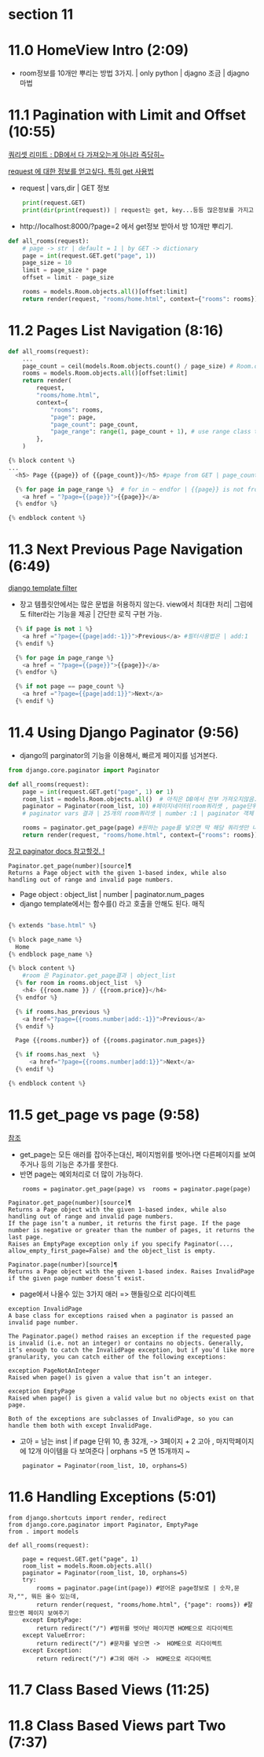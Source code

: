 # section 11

# 11.0 HomeView Intro (2:09)

- room정보를 10개만 뿌리는 방법 3가지. | only python | djagno 조금 | djagno 마법

# 11.1 Pagination with Limit and Offset (10:55)

[쿼리셋 리미트 : DB에서 다 가져오는게 아니라 즉당히~](https://docs.djangoproject.com/en/3.0/topics/db/queries/#limiting-querysets)

[request 에 대한 정보를 얻고싶다. 특히 get 사용법](https://docs.djangoproject.com/en/3.0/ref/request-response/#django.http.HttpRequest.GET)

- request | vars,dir | GET 정보

```python
    print(request.GET)
    print(dir(print(request)) | request는 get, key...등등 많은정보를 가지고 있음.
```

- http://localhost:8000/?page=2 에서 get정보 받아서 방 10개만 뿌리기.

```python
def all_rooms(request):
    # page -> str | default = 1 | by GET -> dictionary
    page = int(request.GET.get("page", 1))
    page_size = 10
    limit = page_size * page
    offset = limit - page_size

    rooms = models.Room.objects.all()[offset:limit]
    return render(request, "rooms/home.html", context={"rooms": rooms})

```

# 11.2 Pages List Navigation (8:16)

```python
def all_rooms(request):
    ...
    page_count = ceil(models.Room.objects.count() / page_size) # Room.ojects.count() |
    rooms = models.Room.objects.all()[offset:limit]
    return render(
        request,
        "rooms/home.html",
        context={
            "rooms": rooms,
            "page": page,
            "page_count": page_count,
            "page_range": range(1, page_count + 1), # use range class to django template
        },
    )
```

```python
{% block content %}
...
  <h5> Page {{page}} of {{page_count}}</h5> #page from GET | page_count from objects.count()

  {% for page in page_range %}  # for in ~ endfor | {{page}} is not from GET
    <a href = "?page={{page}}">{{page}}</a>
  {% endfor %}

{% endblock content %}
```

# 11.3 Next Previous Page Navigation (6:49)

[django template filter ](https://docs.djangoproject.com/en/3.0/ref/templates/builtins/#add)

- 장고 템플릿안에서는 많은 문법을 허용하지 않는다. view에서 최대한 처리| 그럼에도 filter라는 기능을 제공 | 간단한 로직 구현 가능.

```python
  {% if page is not 1 %}
    <a href ="?page={{page|add:-1}}">Previous</a> #필터사용법은 | add:1
  {% endif %}

  {% for page in page_range %}
    <a href = "?page={{page}}">{{page}}</a>
  {% endfor %}

  {% if not page == page_count %}
    <a href ="?page={{page|add:1}}">Next</a>
  {% endif %}
```

# 11.4 Using Django Paginator (9:56)

- django의 parginator의 기능을 이용해서, 빠르게 페이지를 넘겨본다.

```python
from django.core.paginator import Paginator

def all_rooms(request):
    page = int(request.GET.get("page", 1) or 1)
    room_list = models.Room.objects.all()  # 아직은 DB에서 전부 가져오지않음. 쿼리셋만 만들어진다., 적당히 가져온다. 장고의 마법으로.
    paginator = Paginator(room_list, 10) #페이지네이터(room쿼리셋 , page단위)
    # paginator vars 결과 | 25개의 room쿼리셋 | number :1 | paginator 객체

    rooms = paginator.get_page(page) #원하는 page를 넣으면 딱 해당 쿼리셋만 나옴.
    return render(request, "rooms/home.html", context={"rooms": rooms})

```

[장고 paginator docs 참고할것. !](https://docs.djangoproject.com/en/3.0/ref/paginator/#page-class)

```
Paginator.get_page(number)[source]¶
Returns a Page object with the given 1-based index, while also handling out of range and invalid page numbers.
```

- Page object : object_list | number | paginator.num_pages
- django template에서는 함수를() 라고 호출을 안해도 된다. 매직

```python

{% extends "base.html" %}

{% block page_name %}
  Home
{% endblock page_name %}

{% block content %}
    #room 은 Paginator.get_page결과 | object_list
  {% for room in rooms.object_list  %}
    <h4> {{room.name }} / {{room.price}}</h4>
  {% endfor %}

  {% if rooms.has_previous %}
    <a href="?page={{rooms.number|add:-1}}">Previous</a>
  {% endif %}

  Page {{rooms.number}} of {{rooms.paginator.num_pages}}

  {% if rooms.has_next  %}
      <a href="?page={{rooms.number|add:1}}">Next</a>
  {% endif %}

{% endblock content %}


```

# 11.5 get_page vs page (9:58)

[참조](https://docs.djangoproject.com/en/3.0/ref/paginator/#django.core.paginator.InvalidPage)

- get_page는 모든 애러를 잡아주는대신, 페이지범위를 벗어나면 다른페이지를 보여주거나 등의 기능은 추가를 못한다.
- 반면 page는 예외처리로 더 많이 가능하다.

```
    rooms = paginator.get_page(page) vs  rooms = paginator.page(page)
```

```
Paginator.get_page(number)[source]¶
Returns a Page object with the given 1-based index, while also handling out of range and invalid page numbers.
If the page isn’t a number, it returns the first page. If the page number is negative or greater than the number of pages, it returns the last page.
Raises an EmptyPage exception only if you specify Paginator(..., allow_empty_first_page=False) and the object_list is empty.

Paginator.page(number)[source]¶
Returns a Page object with the given 1-based index. Raises InvalidPage if the given page number doesn’t exist.
```

- page에서 나올수 있는 3가지 애러 => 핸들링으로 리다이렉트

```
exception InvalidPage
A base class for exceptions raised when a paginator is passed an invalid page number.

The Paginator.page() method raises an exception if the requested page is invalid (i.e. not an integer) or contains no objects. Generally, it’s enough to catch the InvalidPage exception, but if you’d like more granularity, you can catch either of the following exceptions:

exception PageNotAnInteger
Raised when page() is given a value that isn’t an integer.

exception EmptyPage
Raised when page() is given a valid value but no objects exist on that page.

Both of the exceptions are subclasses of InvalidPage, so you can handle them both with except InvalidPage.
```

- 고아 = 남는 inst | if page 단위 10, 총 32개, -> 3페이지 + 2 고아 , 마지막페이지에 12개 아이템을 다 보여준다 | orphans =5 면 15개까지 ~

```
    paginator = Paginator(room_list, 10, orphans=5)
```

# 11.6 Handling Exceptions (5:01)

```
from django.shortcuts import render, redirect
from django.core.paginator import Paginator, EmptyPage
from . import models

def all_rooms(request):

    page = request.GET.get("page", 1)
    room_list = models.Room.objects.all()
    paginator = Paginator(room_list, 10, orphans=5)
    try:
        rooms = paginator.page(int(page)) #얻어온 page정보로 | 숫자,문자,"", 뭐든 올수 있는데,
        return render(request, "rooms/home.html", {"page": rooms}) #잘왔으면 페이지 보여주기
    except EmptyPage:
        return redirect("/") #범위를 벗어난 페이지면 HOME으로 리다이렉트
    except ValueError:
        return redirect("/") #문자를 넣으면 ->  HOME으로 리다이렉트
    except Exception:
        return redirect("/") #그외 애러 ->  HOME으로 리다이렉트
```

# 11.7 Class Based Views (11:25)

# 11.8 Class Based Views part Two (7:37)
